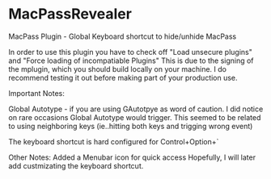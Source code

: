 # MacPassRevealer
MacPass Plugin - Global Keyboard shortcut to hide/unhide MacPass

In order to use this plugin you have to check off "Load unsecure plugins" and "Force loading of incompatiable Plugins"
This is due to the signing of the mplugin, which you should build locally on your machine. 
I do recommend testing it out before making part of your production use. 

Important Notes:

Global Autotype - if you are using GAutotpye as word of caution. 
I did notice on rare occasions Global Autotype would trigger.
This seemed to be related to using neighboring keys (ie..hitting both keys and trigging wrong event)

The keyboard shortcut is hard configured for Control+Option+`


Other Notes:
Added a Menubar icon for quick access
Hopefully, I will later add custmizating the keyboard shortcut.
